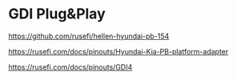 # GDI Plug&Play

https://github.com/rusefi/hellen-hyundai-pb-154

https://rusefi.com/docs/pinouts/Hyundai-Kia-PB-platform-adapter

https://rusefi.com/docs/pinouts/GDI4
